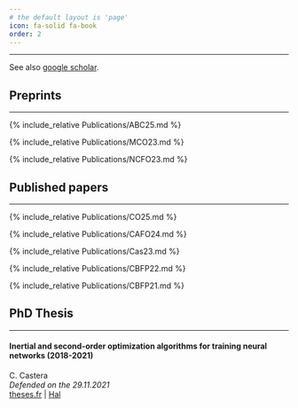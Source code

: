 ```yaml
---
# the default layout is 'page'
icon: fa-solid fa-book
order: 2
---
```

---------

See also [google scholar](https://scholar.google.fr/citations?user=FjQAMMUAAAAJ&hl/).


## Preprints
---------
{% include_relative Publications/ABC25.md %}

{% include_relative Publications/MCO23.md %}

{% include_relative Publications/NCFO23.md %}

## Published papers
---------

{% include_relative Publications/CO25.md %}

{% include_relative Publications/CAFO24.md %}

{% include_relative Publications/Cas23.md %}

{% include_relative Publications/CBFP22.md %}

{% include_relative Publications/CBFP21.md %}

## PhD Thesis
---------

#### Inertial and second-order optimization algorithms for training neural networks (2018-2021)

C. Castera  
_Defended on the 29.11.2021_  
[theses.fr](https://www.theses.fr/2021INPT0107) \| [Hal](https://theses.hal.science/tel-04186508)